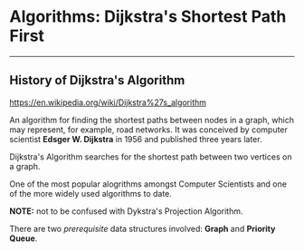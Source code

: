# Algorithms: Dijkstra's Shortest Path First

---

## History of Dijkstra's Algorithm

<https://en.wikipedia.org/wiki/Dijkstra%27s_algorithm>

An algorithm for finding the shortest paths between nodes in a graph, which may represent, for example, road networks. It was conceived by computer scientist **Edsger W. Dijkstra** in 1956 and published three years later.

Dijkstra's Algorithm searches for the shortest path between two vertices on a graph.

One of the most popular alogrithms amongst Computer Scientists and one of the more widely used algorithms to date.

**NOTE:** not to be confused with Dykstra's Projection Algorithm.

There are two _prerequisite_ data structures involved: **Graph** and **Priority Queue**.
